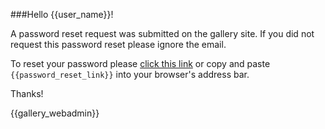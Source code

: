 ###Hello {{user_name}}!

A password reset request was submitted on the gallery site. If you did not request this password reset please ignore the email.

To reset your password please [click this link]({{password_reset_link}}) or copy and paste ```{{password_reset_link}}``` into your browser's address bar.

Thanks!

{{gallery_webadmin}}
